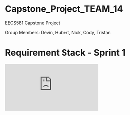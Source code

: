 # Capstone_Project_TEAM_14
EECS581 Capstone Project

Group Members: Devin, Hubert, Nick, Cody, Tristan


# Requirement Stack - Sprint 1 

![Initial_Requirements_Stack_1-1](https://github.com/DevinRS/Capstone_Project/blob/main/Documents/Sprint1_Requirement_Stack.pdf)

